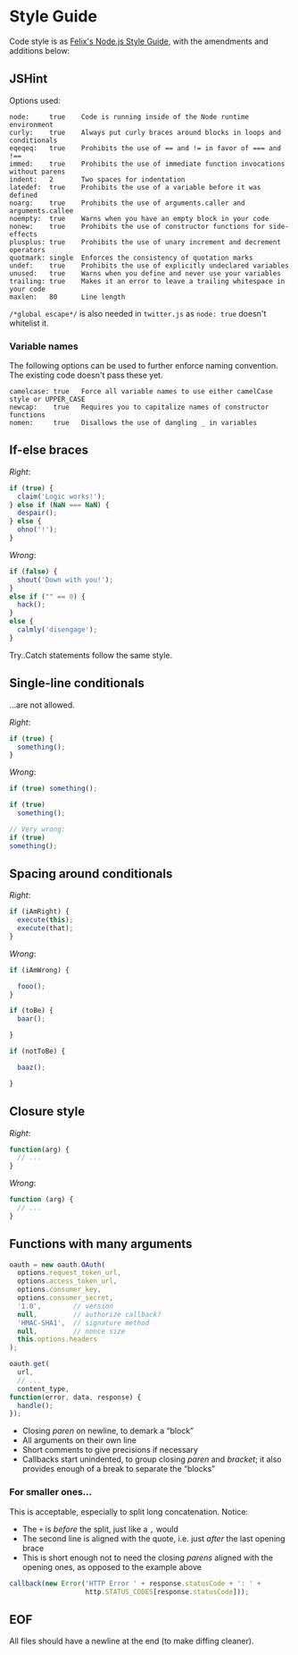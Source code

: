 Style Guide
===========

Code style is as [Felix's Node.js Style Guide][1], with the
amendments and additions below:

[1]: http://nodeguide.com/style.html


## JSHint

Options used:

```
node:     true    Code is running inside of the Node runtime environment
curly:    true    Always put curly braces around blocks in loops and conditionals
eqeqeq:   true    Prohibits the use of == and != in favor of === and !==
immed:    true    Prohibits the use of immediate function invocations without parens
indent:   2       Two spaces for indentation
latedef:  true    Prohibits the use of a variable before it was defined
noarg:    true    Prohibits the use of arguments.caller and arguments.callee
noempty:  true    Warns when you have an empty block in your code
nonew:    true    Prohibits the use of constructor functions for side-effects
plusplus: true    Prohibits the use of unary increment and decrement operators
quotmark: single  Enforces the consistency of quotation marks
undef:    true    Prohibits the use of explicitly undeclared variables
unused:   true    Warns when you define and never use your variables
trailing: true    Makes it an error to leave a trailing whitespace in your code
maxlen:   80      Line length
```

`/*global escape*/` is also needed in `twitter.js` as `node: true`
doesn't whitelist it.

### Variable names

The following options can be used to further enforce naming convention. The
existing code doesn't pass these yet.

```
camelcase: true   Force all variable names to use either camelCase style or UPPER_CASE
newcap:    true   Requires you to capitalize names of constructor functions
nomen:     true   Disallows the use of dangling _ in variables
```


## If-else braces

_Right_:

``` javascript
if (true) {
  claim('Logic works!');
} else if (NaN === NaN) {
  despair();
} else {
  ohno('!');
}
```

_Wrong_:

``` javascript
if (false) {
  shout('Down with you!');
}
else if ("" == 0) {
  hack();
}
else {
  calmly('disengage');
}
```

Try..Catch statements follow the same style.


## Single-line conditionals

…are not allowed.

_Right_:

``` javascript
if (true) {
  something();
}
```

_Wrong_:

``` javascript
if (true) something();

if (true)
  something();

// Very wrong:
if (true)
something();
```


## Spacing around conditionals

_Right_:

``` javascript
if (iAmRight) {
  execute(this);
  execute(that);
}
```

_Wrong_:

``` javascript
if (iAmWrong) {

  fooo();
}

if (toBe) {
  baar();

}

if (notToBe) {

  baaz();

}
```


## Closure style

_Right_:

``` javascript
function(arg) {
  // ...
}
```

_Wrong_:

``` javascript
function (arg) {
  // ...
}
```


## Functions with many arguments

``` javascript
oauth = new oauth.OAuth(
  options.request_token_url,
  options.access_token_url,
  options.consumer_key,
  options.consumer_secret,
  '1.0',        // version
  null,         // authorize callback?
  'HMAC-SHA1',  // signature method
  null,         // nonce size
  this.options.headers
);

oauth.get(
  url,
  // ...
  content_type,
function(error, data, response) {
  handle();
});
```

- Closing _paren_ on newline, to demark a “block”
- All arguments on their own line
- Short comments to give precisions if necessary
- Callbacks start unindented, to group closing _paren_ and
  _bracket_; it also provides enough of a break to separate
  the “blocks”

### For smaller ones…

This is acceptable, especially to split long concatenation. Notice:

- The `+` is _before_ the split, just like a `,` would
- The second line is aligned with the quote, i.e. just _after_ the last
  opening brace
- This is short enough not to need the closing _parens_ aligned with
  the opening ones, as opposed to the example above

``` javascript
callback(new Error('HTTP Error ' + response.statusCode + ': ' +
                   http.STATUS_CODES[response.statusCode]));
```


## EOF

All files should have a newline at the end (to make diffing cleaner).
